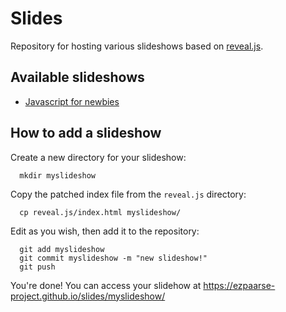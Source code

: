 # Slides
Repository for hosting various slideshows based on [reveal.js](https://github.com/hakimel/reveal.js/).

## Available slideshows
  - [Javascript for newbies](https://ezpaarse-project.github.io/slides/javascript-for-newbies/)

## How to add a slideshow
Create a new directory for your slideshow:
```console
  mkdir myslideshow
```

Copy the patched index file from the `reveal.js` directory:
```console
  cp reveal.js/index.html myslideshow/
```

Edit as you wish, then add it to the repository:
```console
  git add myslideshow
  git commit myslideshow -m "new slideshow!"
  git push
```

You're done! You can access your slidehow at https://ezpaarse-project.github.io/slides/myslideshow/
